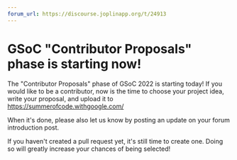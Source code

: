 ```yaml
---
forum_url: https://discourse.joplinapp.org/t/24913
---
```


# GSoC "Contributor Proposals" phase is starting now!

The "Contributor Proposals" phase of GSoC 2022 is starting today! If you would like to be a contributor, now is the time to choose your project idea, write your proposal, and upload it to https://summerofcode.withgoogle.com/

When it's done, please also let us know by posting an update on your forum introduction post.

If you haven't created a pull request yet, it's still time to create one. Doing so will greatly increase your chances of being selected!
